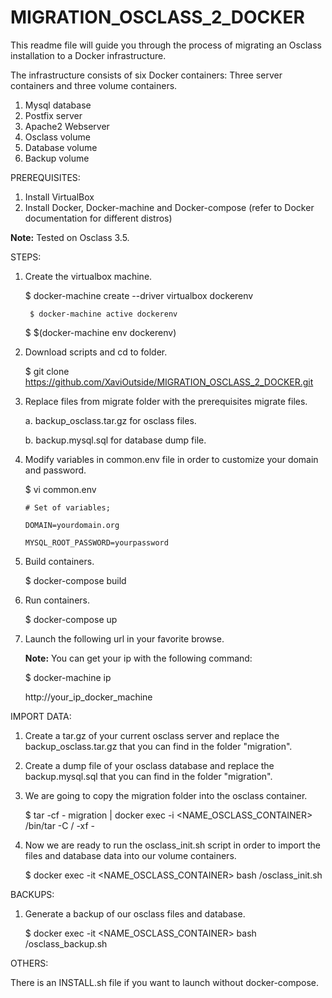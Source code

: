 # MIGRATION_OSCLASS_2_DOCKER

This readme file will guide you through the process of migrating an Osclass installation to a Docker infrastructure.

The infrastructure consists of six Docker containers: Three server containers and three volume containers.

  1. Mysql database
  2. Postfix server
  3. Apache2 Webserver
  4. Osclass volume
  5. Database volume
  6. Backup volume

PREREQUISITES:

1. Install VirtualBox
2. Install Docker, Docker-machine and Docker-compose (refer to Docker documentation for different distros)

**Note:**
Tested on Osclass 3.5.

STEPS:

1. Create the virtualbox machine.

	$ docker-machine create --driver virtualbox dockerenv 

        $ docker-machine active dockerenv

     $ $(docker-machine env dockerenv)

2. Download scripts and cd to folder.

     $ git clone https://github.com/XaviOutside/MIGRATION_OSCLASS_2_DOCKER.git

3. Replace files from migrate folder with the prerequisites migrate files.

     a. backup_osclass.tar.gz for osclass files.

     b. backup.mysql.sql for database dump file.

5. Modify variables in common.env file in order to customize your domain and password.

     $ vi common.env 

       # Set of variables;

       DOMAIN=yourdomain.org

       MYSQL_ROOT_PASSWORD=yourpassword

6. Build containers.

     $ docker-compose build

7. Run containers.

     $ docker-compose up

8. Launch the following url in your favorite browse.

     **Note:**
     You can get your ip with the following command:

     $ docker-machine ip
     
     http://your_ip_docker_machine

IMPORT DATA:

1. Create a tar.gz of your current osclass server and replace the backup_osclass.tar.gz that you can find in the folder "migration".
     
2. Create a dump file of your osclass database and replace the backup.mysql.sql that you can find in the folder "migration".
     
3. We are going to copy the migration folder into the osclass container.

     $ tar -cf - migration | docker exec -i <NAME_OSCLASS_CONTAINER>  /bin/tar -C / -xf -

4. Now we are ready to run the osclass_init.sh script in order to import the files and database data into our volume containers.

     $ docker exec -it <NAME_OSCLASS_CONTAINER> bash /osclass_init.sh

BACKUPS:

1. Generate a backup of our osclass files and database.

     $ docker exec -it <NAME_OSCLASS_CONTAINER> bash /osclass_backup.sh

OTHERS:

There is an INSTALL.sh file if you want to launch without docker-compose.
